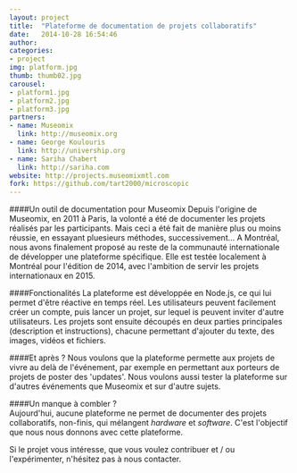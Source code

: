 ```yaml
---
layout: project
title:  "Plateforme de documentation de projets collaboratifs"
date:   2014-10-28 16:54:46
author: 
categories:
- project
img: platform.jpg
thumb: thumb02.jpg
carousel:
- platform1.jpg
- platform2.jpg
- platform3.jpg
partners: 
- name: Museomix
  link: http://museomix.org 
- name: George Koulouris
  link: http://univership.org
- name: Sariha Chabert
  link: http://sariha.com
website: http://projects.museomixmtl.com
fork: https://github.com/tart2000/microscopic
---
```

####Un outil de documentation pour Museomix
Depuis l'origine de Museomix, en 2011 à Paris, la volonté a été de documenter les projets réalisés par les participants. Mais ceci a été fait de manière plus ou moins réussie, en essayant pluesieurs méthodes, successivement... A Montréal, nous avons finalement proposé au reste de la communauté internationale de développer une plateforme spécifique. Elle est testée localement à Montréal pour l'édition de 2014, avec l'ambition de servir les projets internationaux en 2015. 

####Fonctionalités 
La plateforme est développée en Node.js, ce qui lui permet d'être réactive en temps réel. 
Les utilisateurs peuvent facilement créer un compte, puis lancer un projet, sur lequel is peuvent inviter d'autre utilisateurs. Les projets sont ensuite découpés en deux parties principales (description et instructions), chacune permettant d'ajouter du texte, des images, vidéos et fichiers. 

####Et après ? 
Nous voulons que la plateforme permette aux projets de vivre au delà de l'événement, par exemple en permettant aux porteurs de projets de poster des 'updates'. 
Nous voulons aussi tester la plateforme sur d'autres événements que Museomix et sur d'autre sujets. 

####Un manque à combler ?  
Aujourd'hui, aucune plateforme ne permet de documenter des projets collaboratifs, non-finis, qui mélangent *hardware* et *software*. C'est l'objectif que nous nous donnons avec cette plateforme. 

Si le projet vous intéresse, que vous voulez contribuer et / ou l'expérimenter, n'hésitez pas à nous contacter.  
